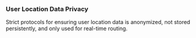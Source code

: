 ### User Location Data Privacy
Strict protocols for ensuring user location data is anonymized, not stored persistently, and only used for real-time routing.
